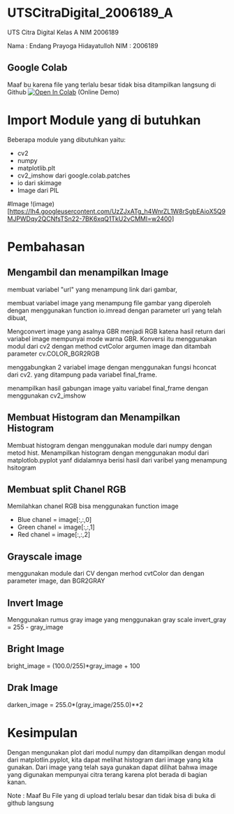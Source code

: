 # UTSCitraDigital_2006189_A
UTS Citra Digital Kelas A NIM 2006189

Nama : Endang Prayoga Hidayatulloh
NIM  : 2006189

## Google Colab
Maaf bu karena file yang terlalu besar tidak bisa ditampilkan langsung di Github
[![Open In Colab](https://colab.research.google.com/assets/colab-badge.svg)](https://colab.research.google.com/drive/1DsIGhVwSGIcFO8eLIuwVxHzUkIqvqmoe) (Online Demo)

# Import Module yang di butuhkan
Beberapa module yang dibutuhkan yaitu:
*   cv2
*   numpy
*   matplotlib.plt
*   cv2_imshow dari google.colab.patches
*   io dari skimage
*   Image dari PIL

#Image
!(image)[https://lh4.googleusercontent.com/UzZJxATg_h4WnrZL1W8rSgbEAioX5Q9MJPWDqy2QCNfsTSn22-7BK6xqQ1TkU2vCMMI=w2400]

# Pembahasan
## Mengambil dan menampilkan Image
membuat variabel "url" yang menampung link dari gambar,

membuat variabel image yang menampung file gambar yang diperoleh dengan menggunakan function io.imread dengan parameter url yang telah dibuat,

Mengconvert image yang asalnya GBR menjadi RGB katena hasil return dari variabel image mempunyai mode warna GBR. Konversi itu menggunakan modul dari cv2 dengan method cvtColor argumen image dan ditambah parameter cv.COLOR_BGR2RGB

menggabungkan 2 variabel image dengan menggunakan fungsi hconcat dari cv2. yang ditampung pada variabel final_frame.

menampilkan hasil gabungan image yaitu variabel final_frame dengan menggunakan cv2_imshow


## Membuat Histogram dan Menampilkan Histogram
Membuat histogram dengan menggunakan module dari numpy dengan metod hist.
Menampilkan histogram dengan menggunakan modul dari matplotlob.pyplot yanf didalamnya berisi hasil dari varibel yang menampung hsitogram

## Membuat split Chanel RGB
Memilahkan chanel RGB bisa menggunakan function image
- Blue chanel = image[:,:,0]
- Green chanel = image[:,:,1]
- Red chanel = image[:,:,2]

## Grayscale image
menggunakan module dari CV dengan merhod cvtColor dan dengan parameter image, dan BGR2GRAY

## Invert Image
Menggunakan rumus gray image yang menggunakan gray scale
invert_gray = 255 - gray_image

## Bright Image
bright_image = (100.0/255)*gray_image + 100

## Drak Image
darken_image = 255.0*(gray_image/255.0)**2

# Kesimpulan
Dengan mengunakan plot dari modul numpy dan ditampilkan dengan modul dari matplotlin.pyplot, kita dapat melihat histogram dari image yang kita gunakan. Dari image yang telah saya gunakan dapat dilihat bahwa image yang digunakan mempunyai citra terang karena plot berada di bagian kanan.


Note : Maaf Bu File yang di upload terlalu besar dan tidak bisa di buka di github langsung

